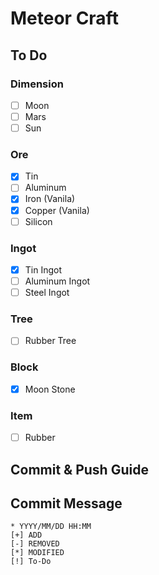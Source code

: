 # Meteor Craft

## To Do

### Dimension

- [ ] Moon
- [ ] Mars
- [ ] Sun

### Ore

- [X] Tin
- [ ] Aluminum
- [x] Iron (Vanila)
- [x] Copper (Vanila)
- [ ] Silicon

### Ingot

- [X] Tin Ingot
- [ ] Aluminum Ingot
- [ ] Steel Ingot

### Tree

- [ ] Rubber Tree

### Block

- [X] Moon Stone


### Item

- [ ] Rubber

## Commit & Push Guide
## Commit Message
```
* YYYY/MM/DD HH:MM
[+] ADD
[-] REMOVED
[*] MODIFIED
[!] To-Do
